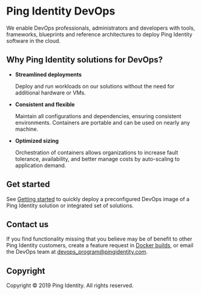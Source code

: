 # Ping Identity DevOps

We enable DevOps professionals, administrators and developers with tools, frameworks, blueprints and reference architectures to deploy Ping Identity software in the cloud.

## Why Ping Identity solutions for DevOps?

* **Streamlined deployments**

  Deploy and run workloads on our solutions without the need for additional hardware or VMs.

* **Consistent and flexible**

  Maintain all configurations and dependencies, ensuring consistent environments. Containers are portable and can be used on nearly any machine.

* **Optimized sizing**

  Orchestration of containers allows organizations to increase fault tolerance, availability, and better manage costs by auto-scaling to application demand.

## Get started

See [Getting started](docs/evaluate.md) to quickly deploy a preconfigured DevOps image of a Ping Identity solution or integrated set of solutions.

## Contact us

If you find functionality missing that you believe may be of benefit to other Ping Identity customers, create a feature request in [Docker builds](https://github.com/pingidentity/pingidentity-docker-builds), or email the DevOps team at devops_program@pingidentity.com.

## Copyright

Copyright © 2019 Ping Identity. All rights reserved.
